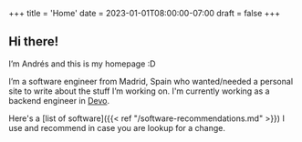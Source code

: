 +++
title = 'Home'
date = 2023-01-01T08:00:00-07:00
draft = false
+++

## Hi there!

I’m Andrés and this is my homepage :D

I’m a software engineer from Madrid, Spain who wanted/needed a personal site to write about the stuff I’m working on. I'm currently working as a backend engineer in [Devo](https://www.devo.com/).

Here's a [list of software]({{< ref "/software-recommendations.md" >}}) I use and recommend in case you are lookup for a change.